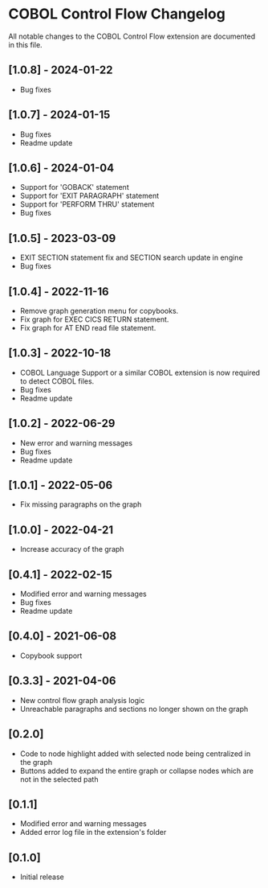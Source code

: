 # COBOL Control Flow Changelog

All notable changes to the COBOL Control Flow extension are documented in this file.

## [1.0.8] - 2024-01-22
- Bug fixes

## [1.0.7] - 2024-01-15
- Bug fixes
- Readme update

## [1.0.6] - 2024-01-04
- Support for 'GOBACK' statement
- Support for 'EXIT PARAGRAPH' statement
- Support for 'PERFORM THRU' statement
- Bug fixes

## [1.0.5] - 2023-03-09
- EXIT SECTION statement fix and SECTION search update in engine
- Bug fixes

## [1.0.4] - 2022-11-16
- Remove graph generation menu for copybooks.
- Fix graph for EXEC CICS RETURN statement.
- Fix graph for AT END read file statement.

## [1.0.3] - 2022-10-18
- COBOL Language Support or a similar COBOL extension is now required to detect COBOL files.
- Bug fixes
- Readme update

## [1.0.2] - 2022-06-29
- New error and warning messages
- Bug fixes
- Readme update

## [1.0.1] - 2022-05-06
- Fix missing paragraphs on the graph

## [1.0.0] - 2022-04-21
- Increase accuracy of the graph

## [0.4.1] - 2022-02-15
- Modified error and warning messages
- Bug fixes
- Readme update

## [0.4.0] - 2021-06-08

- Copybook support

## [0.3.3] - 2021-04-06

- New control flow graph analysis logic
- Unreachable paragraphs and sections no longer shown on the graph

## [0.2.0]

- Code to node highlight added with selected node being centralized in the graph
- Buttons added to expand the entire graph or collapse nodes which are not in the selected path

## [0.1.1]

- Modified error and warning messages
- Added error log file in the extension's folder

## [0.1.0]

- Initial release
